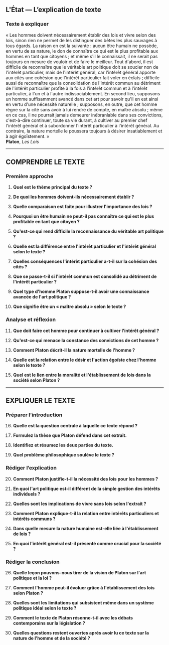 ## L'État — L’explication de texte

### Texte à expliquer
« Les hommes doivent nécessairement établir des lois et vivre selon des lois, sinon rien ne permet de les distinguer des bêtes les plus sauvages à tous égards. La raison en est la suivante : aucun être humain ne possède, en vertu de sa nature, le don de connaître ce qui est le plus profitable aux hommes en tant que citoyens ; et même s'il le connaissait, il ne serait pas toujours en mesure de vouloir et de faire le meilleur. Tout d'abord, il est difficile de reconnaître que le véritable art politique doit se soucier non de l'intérêt particulier, mais de l'intérêt général, car l'intérêt général apporte aux cités une cohésion que l'intérêt particulier fait voler en éclats ; difficile aussi de reconnaître que la consolidation de l'intérêt commun au détriment de l'intérêt particulier profite à la fois à l'intérêt commun et à l'intérêt particulier, à l'un et à l'autre indissociablement. En second lieu, supposons un homme suffisamment avancé dans cet art pour savoir qu'il en est ainsi en vertu d'une nécessité naturelle ; supposons, en outre, que cet homme règne sur la cité sans avoir à lui rendre de compte, en maître absolu ; même en ce cas, il ne pourrait jamais demeurer inébranlable dans ses convictions, c'est-à-dire continuer, toute sa vie durant, à cultiver au premier chef l'intérêt général et à subordonner l'intérêt particulier à l'intérêt général. Au contraire, la nature mortelle le poussera toujours à désirer insatiablement et à agir égoïstement. »  
**Platon**, *Les Lois*

---

## COMPRENDRE LE TEXTE

### Première approche

1. **Quel est le thème principal du texte ?**

2. **De quoi les hommes doivent-ils nécessairement établir ?**

3. **Quelle comparaison est faite pour illustrer l'importance des lois ?**

4. **Pourquoi un être humain ne peut-il pas connaître ce qui est le plus profitable en tant que citoyen ?**

5. **Qu'est-ce qui rend difficile la reconnaissance du véritable art politique ?**

6. **Quelle est la différence entre l'intérêt particulier et l'intérêt général selon le texte ?**

7. **Quelles conséquences l'intérêt particulier a-t-il sur la cohésion des cités ?**

8. **Que se passe-t-il si l'intérêt commun est consolidé au détriment de l'intérêt particulier ?**

9. **Quel type d'homme Platon suppose-t-il avoir une connaissance avancée de l'art politique ?**

10. **Que signifie être un « maître absolu » selon le texte ?**

### Analyse et réflexion

11. **Que doit faire cet homme pour continuer à cultiver l'intérêt général ?**

12. **Qu'est-ce qui menace la constance des convictions de cet homme ?**

13. **Comment Platon décrit-il la nature mortelle de l'homme ?**

14. **Quelle est la relation entre le désir et l'action égoïste chez l'homme selon le texte ?**

15. **Quel est le lien entre la moralité et l'établissement de lois dans la société selon Platon ?**

---

## EXPLIQUER LE TEXTE

### Préparer l’introduction

16. **Quelle est la question centrale à laquelle ce texte répond ?**

17. **Formulez la thèse que Platon défend dans cet extrait.**

18. **Identifiez et résumez les deux parties du texte.**

19. **Quel problème philosophique soulève le texte ?**

### Rédiger l’explication

20. **Comment Platon justifie-t-il la nécessité des lois pour les hommes ?**

21. **En quoi l'art politique est-il différent de la simple gestion des intérêts individuels ?**

22. **Quelles sont les implications de vivre sans lois selon l'extrait ?**

23. **Comment Platon explique-t-il la relation entre intérêts particuliers et intérêts communs ?**

24. **Dans quelle mesure la nature humaine est-elle liée à l'établissement de lois ?**

25. **En quoi l’intérêt général est-il présenté comme crucial pour la société ?**

### Rédiger la conclusion

26. **Quelle leçon pouvons-nous tirer de la vision de Platon sur l'art politique et la loi ?**

27. **Comment l'homme peut-il évoluer grâce à l'établissement des lois selon Platon ?**

28. **Quelles sont les limitations qui subsistent même dans un système politique idéal selon le texte ?**

29. **Comment le texte de Platon résonne-t-il avec les débats contemporains sur la législation ?**

30. **Quelles questions restent ouvertes après avoir lu ce texte sur la nature de l'homme et de la société ?**